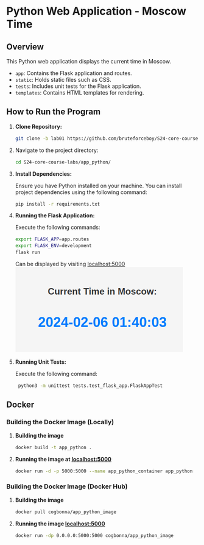 # Python Web Application - Moscow Time

## Overview

This Python web application displays the current time in Moscow. 

- `app`: Contains the Flask application and routes.
- `static`: Holds static files such as CSS.
- `tests`: Includes unit tests for the Flask application.
- `templates`: Contains HTML templates for rendering.

## How to Run the Program

1. **Clone Repository:** 
   ```bash 
   git clone -b lab01 https://github.com/bruteforceboy/S24-core-course-labs/
   ```

2. Navigate to the project directory:
   ```bash 
   cd S24-core-course-labs/app_python/
   ```
3. **Install Dependencies:**

   Ensure you have Python installed on your machine. You can install project dependencies using the following command:
   ```bash
   pip install -r requirements.txt
   ```
4. **Running the Flask Application:** 

	Execute the following commands:
   ```bash
   export FLASK_APP=app.routes	
   export FLASK_ENV=development
   flask run
   ```
   Can be displayed by visiting [localhost:5000](127.0.0.1/5000)
   \
   ![alt text](image-1.png)

5. **Running Unit Tests:**

   Execute the following command:
   ```bash
	python3 -m unittest tests.test_flask_app.FlaskAppTest
   ```

## Docker 

### Building the Docker Image (Locally)

1. **Building the image**
   ```bash 
   docker build -t app_python .
   ```
2. **Running the image at [localhost:5000](127.0.0.1/5000)**
   ```bash 
   docker run -d -p 5000:5000 --name app_python_container app_python
   ```

### Building the Docker Image (Docker Hub)

1. **Building the image**
   ```bash 
   docker pull cogbonna/app_python_image
   ```
2. **Running the image [localhost:5000](127.0.0.1/5000)**
   ```bash 
   docker run -dp 0.0.0.0:5000:5000 cogbonna/app_python_image
   ```